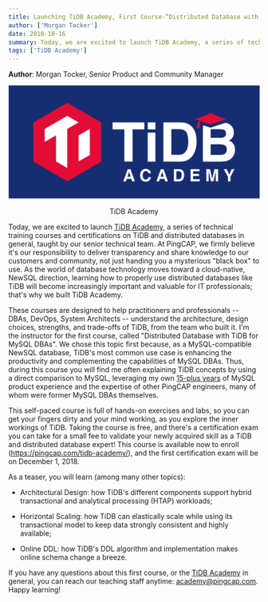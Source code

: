 ```yaml
---
title: Launching TiDB Academy, First Course-“Distributed Database with TiDB for MySQL DBAs”
author: ['Morgan Tocker']
date: 2018-10-16
summary: Today, we are excited to launch TiDB Academy, a series of technical training courses and certifications on TiDB and distributed databases in general, taught by our senior technical team. 
tags: ['TiDB Academy']
---
```


**Author**: Morgan Tocker, Senior Product and Community Manager

![TiDB Academy](media/tidb-academy.jpg)

<center>TiDB Academy</center>

Today, we are excited to launch [TiDB Academy](https://pingcap.com/tidb-academy/), a series of technical training courses and certifications on TiDB and distributed databases in general, taught by our senior technical team. At PingCAP, we firmly believe it's our responsibility to deliver transparency and share knowledge to our customers and community, not just handing you a mysterious "black box" to use. As the world of database technology moves toward a cloud-native, NewSQL direction, learning how to properly use distributed databases like TiDB will become increasingly important and valuable for IT professionals; that's why we built TiDB Academy.

These courses are designed to help practitioners and professionals -- DBAs, DevOps, System Architects -- understand the architecture, design choices, strengths, and trade-offs of TiDB, from the team who built it. I'm the instructor for the first course, called "Distributed Database with TiDB for MySQL DBAs". We chose this topic first because, as a MySQL-compatible NewSQL database, TiDB's most common use case is enhancing the productivity and complementing the capabilities of MySQL DBAs. Thus, during this course you will find me often explaining TiDB concepts by using a direct comparison to MySQL, leveraging my own [15-plus years](https://www.linkedin.com/in/morgantocker/) of MySQL product experience and the expertise of other PingCAP engineers, many of whom were former MySQL DBAs themselves.

This self-paced course is full of hands-on exercises and labs, so you can get your fingers dirty and your mind working, as you explore the inner workings of TiDB. Taking the course is free, and there's a certification exam you can take for a small fee to validate your newly acquired skill as a TiDB and distributed database expert! This course is available now to enroll (https://pingcap.com/tidb-academy/), and the first certification exam will be on December 1, 2018.  

As a teaser, you will learn (among many other topics):

* Architectural Design: how TiDB's different components support hybrid transactional and analytical processing (HTAP) workloads;

* Horizontal Scaling: how TiDB can elastically scale while using its transactional model to keep data strongly consistent and highly available;

* Online DDL: how TiDB's DDL algorithm and implementation makes online schema change a breeze.

If you have any questions about this first course, or the [TiDB Academy](https://pingcap.com/tidb-academy/) in general, you can reach our teaching staff anytime: [academy@pingcap.com](mailto:academy@pingcap.com). Happy learning!
